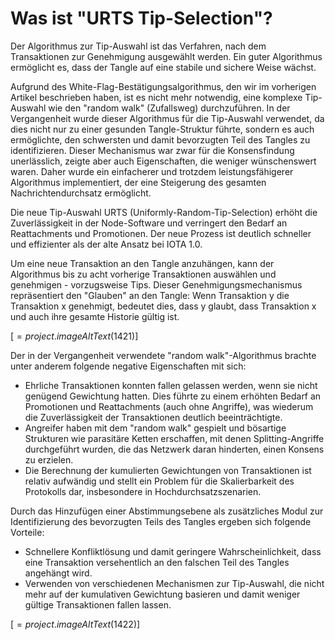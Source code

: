 <!--
---article_info
title: Was ist "URTS Tip-Selection"?
author: [author_1]
reviews: [DanieKrie, Doenermaker]
---
-->

# Was ist "URTS Tip-Selection"?

Der Algorithmus zur Tip-Auswahl ist das Verfahren, nach dem Transaktionen zur Genehmigung ausgewählt werden. Ein guter Algorithmus ermöglicht es, dass der Tangle auf eine stabile und sichere Weise wächst. 

Aufgrund des White-Flag-Bestätigungsalgorithmus, den wir im vorherigen Artikel beschrieben haben, ist es nicht mehr notwendig, eine komplexe Tip-Auswahl wie den "random walk" (Zufallsweg) durchzuführen. In der Vergangenheit wurde dieser Algorithmus für die Tip-Auswahl verwendet, da dies nicht nur zu einer gesunden Tangle-Struktur führte, sondern es auch ermöglichte, den schwersten und damit bevorzugten Teil des Tangles zu identifizieren. Dieser Mechanismus war zwar für die Konsensfindung unerlässlich, zeigte aber auch Eigenschaften, die weniger wünschenswert waren. Daher wurde ein einfacherer und trotzdem leistungsfähigerer Algorithmus implementiert, der eine Steigerung des gesamten Nachrichtendurchsatz ermöglicht. 

Die neue Tip-Auswahl URTS (Uniformly-Random-Tip-Selection) erhöht die Zuverlässigkeit in der Node-Software und verringert den Bedarf an Reattachments und Promotionen. Der neue Prozess ist deutlich schneller und effizienter als der alte Ansatz bei IOTA 1.0. 

Um eine neue Transaktion an den Tangle anzuhängen, kann der Algorithmus bis zu acht vorherige Transaktionen auswählen und genehmigen - vorzugsweise Tips. Dieser Genehmigungsmechanismus repräsentiert den "Glauben" an den Tangle: Wenn Transaktion y die Transaktion x genehmigt, bedeutet dies, dass y glaubt, dass Transaktion x und auch ihre gesamte Historie gültig ist.



[$=project.imageAltText(1421)$]



Der in der Vergangenheit verwendete "random walk"-Algorithmus brachte unter anderem folgende negative Eigenschaften mit sich:

- Ehrliche Transaktionen konnten fallen gelassen werden, wenn sie nicht genügend Gewichtung hatten. Dies führte zu einem erhöhten Bedarf an Promotionen und Reattachments (auch ohne Angriffe), was wiederum die Zuverlässigkeit der Transaktionen deutlich beeinträchtigte.
- Angreifer haben mit dem "random walk" gespielt und bösartige Strukturen wie parasitäre Ketten erschaffen, mit denen Splitting-Angriffe durchgeführt wurden, die das Netzwerk daran hinderten, einen Konsens zu erzielen.
- Die Berechnung der kumulierten Gewichtungen von Transaktionen ist relativ aufwändig und stellt ein Problem für die Skalierbarkeit des Protokolls dar, insbesondere in Hochdurchsatzszenarien.
 

Durch das Hinzufügen einer Abstimmungsebene als zusätzliches Modul zur Identifizierung des bevorzugten Teils des Tangles ergeben sich folgende Vorteile:

- Schnellere Konfliktlösung und damit geringere Wahrscheinlichkeit, dass eine Transaktion versehentlich an den falschen Teil des Tangles angehängt wird.
- Verwenden von verschiedenen Mechanismen zur Tip-Auswahl, die nicht mehr auf der kumulativen Gewichtung basieren und damit weniger gültige Transaktionen fallen lassen.


[$=project.imageAltText(1422)$]

